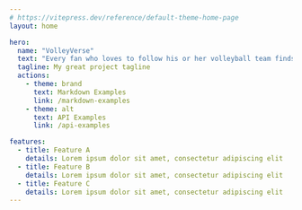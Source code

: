 ```yaml
---
# https://vitepress.dev/reference/default-theme-home-page
layout: home

hero:
  name: "VolleyVerse"
  text: "Every fan who loves to follow his or her volleyball team finds a place in VolleyVerse."
  tagline: My great project tagline
  actions:
    - theme: brand
      text: Markdown Examples
      link: /markdown-examples
    - theme: alt
      text: API Examples
      link: /api-examples

features:
  - title: Feature A
    details: Lorem ipsum dolor sit amet, consectetur adipiscing elit
  - title: Feature B
    details: Lorem ipsum dolor sit amet, consectetur adipiscing elit
  - title: Feature C
    details: Lorem ipsum dolor sit amet, consectetur adipiscing elit
---
```


